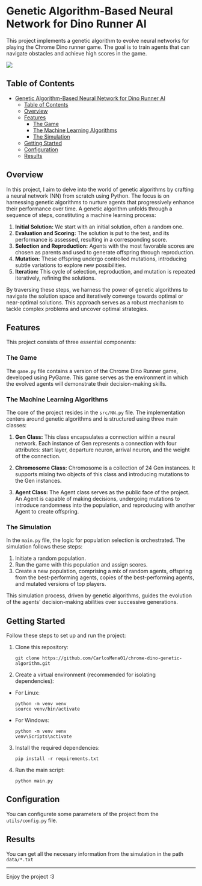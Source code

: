 # Genetic Algorithm-Based Neural Network for Dino Runner AI

This project implements a genetic algorithm to evolve neural networks for playing the Chrome Dino runner game. The goal is to train agents that can navigate obstacles and achieve high scores in the game.

![](https://github.com/CarlosMena01/chrome-dino-genetic-algorithm/blob/main/Dino_Runner.gif)

## Table of Contents

- [Genetic Algorithm-Based Neural Network for Dino Runner AI](#genetic-algorithm-based-neural-network-for-dino-runner-ai)
  - [Table of Contents](#table-of-contents)
  - [Overview](#overview)
  - [Features](#features)
    - [The Game](#the-game)
    - [The Machine Learning Algorithms](#the-machine-learning-algorithms)
    - [The Simulation](#the-simulation)
  - [Getting Started](#getting-started)
  - [Configuration](#configuration)
  - [Results](#results)

## Overview

In this project, I aim to delve into the world of genetic algorithms by crafting a neural network (NN) from scratch using Python. The focus is on harnessing genetic algorithms to nurture agents that progressively enhance their performance over time. A genetic algorithm unfolds through a sequence of steps, constituting a machine learning process:

1. **Initial Solution:** We start with an initial solution, often a random one.
2. **Evaluation and Scoring:** The solution is put to the test, and its performance is assessed, resulting in a corresponding score.
3. **Selection and Reproduction:** Agents with the most favorable scores are chosen as parents and used to generate offspring through reproduction.
4. **Mutation:** These offspring undergo controlled mutations, introducing subtle variations to explore new possibilities.
5. **Iteration:** This cycle of selection, reproduction, and mutation is repeated iteratively, refining the solutions.

By traversing these steps, we harness the power of genetic algorithms to navigate the solution space and iteratively converge towards optimal or near-optimal solutions. This approach serves as a robust mechanism to tackle complex problems and uncover optimal strategies.

## Features

This project consists of three essential components:

### The Game

The `game.py` file contains a version of the Chrome Dino Runner game, developed using PyGame. This game serves as the environment in which the evolved agents will demonstrate their decision-making skills.

### The Machine Learning Algorithms

The core of the project resides in the `src/NN.py` file. The implementation centers around genetic algorithms and is structured using three main classes:

1. **Gen Class:** This class encapsulates a connection within a neural network. Each instance of Gen represents a connection with four attributes: start layer, departure neuron, arrival neuron, and the weight of the connection.

2. **Chromosome Class:** Chromosome is a collection of 24 Gen instances. It supports mixing two objects of this class and introducing mutations to the Gen instances.

3. **Agent Class:** The Agent class serves as the public face of the project. An Agent is capable of making decisions, undergoing mutations to introduce randomness into the population, and reproducing with another Agent to create offspring.

### The Simulation

In the `main.py` file, the logic for population selection is orchestrated. The simulation follows these steps:

1. Initiate a random population.
2. Run the game with this population and assign scores.
3. Create a new population, comprising a mix of random agents, offspring from the best-performing agents, copies of the best-performing agents, and mutated versions of top players.

This simulation process, driven by genetic algorithms, guides the evolution of the agents' decision-making abilities over successive generations.

## Getting Started

Follow these steps to set up and run the project:

1. Clone this repository:
   ```
   git clone https://github.com/CarlosMena01/chrome-dino-genetic-algorithm.git
   ```
2. Create a virtual environment (recommended for isolating dependencies):

- For Linux:

  ```
  python -m venv venv
  source venv/bin/activate
  ```

- For Windows:
  ```
  python -m venv venv
  venv\Scripts\activate
  ```

3. Install the required dependencies:

   ```
   pip install -r requirements.txt
   ```

4. Run the main script:
   ```
   python main.py
   ```

## Configuration

You can configurete some parameters of the project from the `utils/config.py` file.

## Results

You can get all the necesary information from the simulation in the path `data/*.txt`

---

Enjoy the project :3